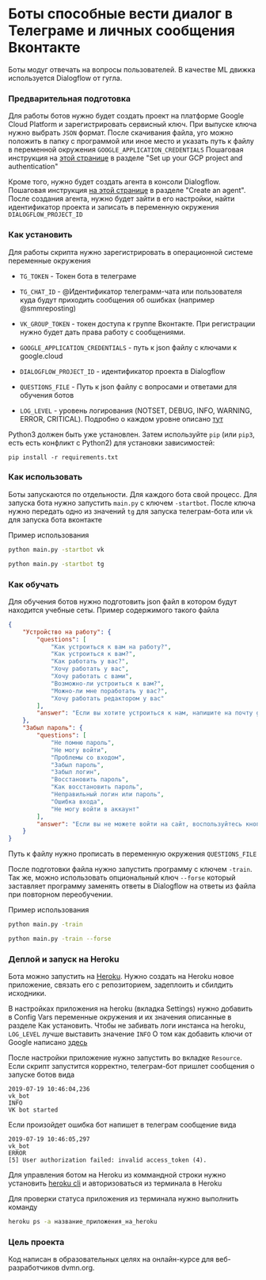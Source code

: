 # Боты способные вести диалог в Телеграме и личных сообщения Вконтакте
Боты модуг отвечать на вопросы пользователей. В качестве ML движка используется Dialogflow от гугла.

### Предварительная подготовка
Для работы ботов нужно будет создать проект на платформе Google Cloud Platform и зарегистрировать сервисный ключ. При
выпуске ключа нужно выбрать `JSON` формат. После скачивания файла, уго можно положить в папку с программой или иное место
и указать путь к файлу в переменной окружения `GOOGLE_APPLICATION_CREDENTIALS` Пошаговая инструкция 
на [этой странице](https://cloud.google.com/dialogflow/docs/quickstart-api) в разделе
"Set up your GCP project and authentication"

Кроме того, нужно будет создать агента в консоли Dialogflow. Пошаговая инструкция
[на этой странице](https://cloud.google.com/dialogflow/docs/quickstart-api) в разделе "Create an agent". После создания
агента, нужно будет зайти в его настройки, найти идентификатор проекта и записать в переменную окружения
`DIALOGFLOW_PROJECT_ID`

### Как установить
Для работы скрипта нужно зарегистрировать в операционной системе переменные окружения

- `TG_TOKEN` - Токен бота в телеграме
- `TG_CHAT_ID` - @Идентификатор телеграмм-чата или пользователя куда будут приходить сообщения об ошибках
(например @smmreposting)

- `VK_GROUP_TOKEN` - токен доступа к группе Вконтакте. При регистрации нужно будет дать права работу с сообщениями.

- `GOOGLE_APPLICATION_CREDENTIALS` - путь к json файлу с ключами к google.cloud 
- `DIALOGFLOW_PROJECT_ID` - идентификатор проекта в Dialogflow
 
- `QUESTIONS_FILE` - Путь к json файлу с вопросами и ответами для обучения ботов 

- `LOG_LEVEL` - уровень логирования (NOTSET, DEBUG, INFO, WARNING, ERROR, CRITICAL). Подробно о каждом уровне
описано [тут](https://docs.python.org/3/library/logging.html)

 
Python3 должен быть уже установлен.
Затем используйте `pip` (или `pip3`, есть есть конфликт с Python2) для установки зависимостей:
```
pip install -r requirements.txt
```

### Как использовать
Боты запускаются по отдельности. Для каждого бота свой процесс. Для запуска бота нужно запустить `main.py` с ключем
`-startbot`. После ключа нужно передать одно из значений `tg` для запуска телеграм-бота или `vk` для запуска бота
вконтакте

Пример использования
```sh
python main.py -startbot vk
```

```sh
python main.py -startbot tg
```

### Как обучать
Для обучения ботов нужно подготовить json файл в котором будут находится учебные сеты. Пример содержимого такого файла
```json
{
    "Устройство на работу": {
        "questions": [
            "Как устроиться к вам на работу?",
            "Как устроиться к вам?",
            "Как работать у вас?",
            "Хочу работать у вас",
            "Хочу работать с вами",
            "Возможно-ли устроиться к вам?",
            "Можно-ли мне поработать у вас?",
            "Хочу работать редактором у вас"
        ],
        "answer": "Если вы хотите устроиться к нам, напишите на почту game-of-verbs@gmail.com мини-эссе о себе."
    },
    "Забыл пароль": {
        "questions": [
            "Не помню пароль",
            "Не могу войти",
            "Проблемы со входом",
            "Забыл пароль",
            "Забыл логин",
            "Восстановить пароль",
            "Как восстановить пароль",
            "Неправильный логин или пароль",
            "Ошибка входа",
            "Не могу войти в аккаунт"
        ],
        "answer": "Если вы не можете войти на сайт, воспользуйтесь кнопкой «Забыли пароль?» под формой входа."
    }
}
```

Путь к файлу нужно прописать в переменную окружения `QUESTIONS_FILE`

После подготовки файла нужно запустить программу с ключем `-train`. Так же, можно использовать опциональный ключ
`--forse` который заставляет программу заменять ответы в Dialogflow на ответы из файла при повторном переобучении.

Пример использования
```sh
python main.py -train
```

```sh
python main.py -train --forse
```

### Деплой и запуск на Heroku
Бота можно запустить на [Heroku](https://.heroku.com). Нужно создать на Heroku новое приложение, связать его с
репозиторием, задеплоить и сбилдить исходники.

В настройках приложения на heroku (вкладка Settings) нужно добавить в Config Vars переменные окружения и их значения
описанные в разделе Как установить. Чтобы не забивать логи инстанса на heroku, `LOG_LEVEL` лучше выставить значение
`INFO`
О том как добавить ключи от Google написано [здесь](https://stackoverflow.com/questions/47446480/how-to-use-google-api-credentials-json-on-heroku)

После настройки приложение нужно запустить во вкладке `Resource`. Если скрипт запустится корректно, телеграм-бот пришлет
сообщения о запуске ботов вида
```
2019-07-19 10:46:04,236
vk_bot
INFO
VK bot started
```

Если произойдет ошибка бот напишет в телеграм сообщение вида
```
2019-07-19 10:46:05,297
vk_bot
ERROR
[5] User authorization failed: invalid access_token (4).
```

Для управления ботом на Heroku из коммандной строки нужно установить
[heroku cli](https://devcenter.heroku.com/categories/command-line) и авторизоваться из терминала в Heroku

Для проверки статуса приложения из терминала нужно выполнить команду
```sh
heroku ps -a название_приложения_на_heroku
```

### Цель проекта
Код написан в образовательных целях на онлайн-курсе для веб-разработчиков dvmn.org.